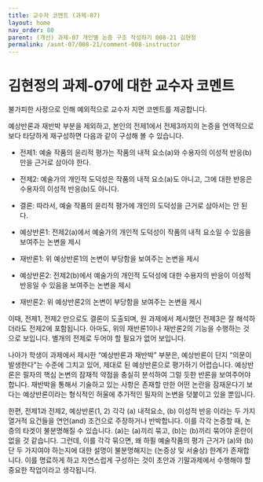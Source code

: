 ```yaml
---
title: 교수자 코멘트 (과제-07) 
layout: home
nav_order: 80
parent: (개선) 과제-07 개인별 논증 구조 작성하기 008-21 김현정
permalink: /asmt-07/008-21/comment-008-instructor
---
```


# 김현정의 과제-07에 대한 교수자 코멘트

불가피한 사정으로 인해 예외적으로 교수자 지면 코멘트를 제공합니다. 

예상반론과 재반박 부분을 제외하고, 본인의 전제1에서 전제3까지의 논증을 연역적으로 보다 타당하게 재구성하면 다음과 같이 구성해 볼 수 있습니다.

- 전제1: 예술 작품의 윤리적 평가는 작품의 내적 요소(a)와 수용자의 이성적 반응(b)만을 근거로 삼아야 한다.
- 전제2: 예술가의 개인적 도덕성은 작품의 내적 요소(a)도 아니고, 그에 대한 반응은 수용자의 이성적 반응(b)도 아니다.
- 결론: 따라서, 예술 작품의 윤리적 평가에 개인의 도덕성을 근거로 삼아서는 안 된다.

- 예상반론1: 전제2(a)에서 예술가의 개인적 도덕성이 작품의 내적 요소일 수 있음을 보여주는 논변을 제시
- 재반론1: 위 예상반론1의 논변이 부당함을 보여주는 논변을 제시

- 예상반론2: 전제2(b)에서 예술가의 개인적 도덕성에 대한 수용자의 반응이 이성적 반응일 수 있음을 보여주는 논변을 제시
- 재반론2: 위 예상반론2의 논변이 부당함을 보여주는 논변을 제시

이때, 전제1, 전제2 만으로도 결론이 도출되며, 원 과제에서 제시했던 전제3은 잘 해석하더라도 전제2에 포함됩니다. 아마도, 위의 재반론1이나 재반론2의 기능을 수행하는 것으로 보입니다. 별개의 전제로 두어야 할 필요가 없어 보입니다.

나아가 학생이 과제에서 제시한 “예상반론과 재반박” 부분은, 예상반론이 단지 “의문이 발생한다”는 수준에 그치고 있어, 제대로 된 예상반론으로 평가하기 어렵습니다. 예상반론은 필자의 핵심 논변의 잠재적 약점을 충실히 분석하여 그럴 듯한 반론을 보여주어야 합니다. 재반박을 통해서 기술하고 있는 사항은 존재할 만한 어떤 논란을 잠재운다기 보다는 예상반론이라는 형식적인 허울에 추가적인 필자의 논변을 덧붙이고 있을 뿐입니다.

한편, 전제1과 전제2, 예상반론(1, 2) 각각 (a) 내적요소, (b) 이성적 반응 이라는 두 가지 열거적 요건들을 연언(and) 조건으로 주장하거나 반박합니다. 이를 각각 논증할 때, 논증의 타겟이 불분명해질 수 있습니다. (a)는 (a)끼리 묶고, (b)는 (b)끼리 묶어야 혼란이 없을 것 같습니다. 그런데, 이를 각각 묶으면, 왜 하필 예술작품의 평가 근거가 (a)와 (b) 단 두 가지여야 하는지에 대한 설명이 불분명해지는 (논증상 및 서술상) 한계가 존재합니다. 이를 명료하게 하고 자연스럽게 구성하는 것이 초안과 기말과제에서 수행해야 할 중요한 작업이라고 생각됩니다.
